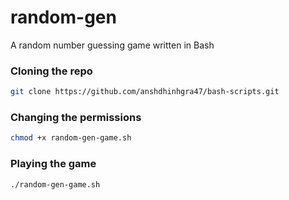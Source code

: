 # random-gen
A random number guessing game written in Bash

### Cloning the repo
```bash
git clone https://github.com/anshdhinhgra47/bash-scripts.git
```

### Changing the permissions
```bash
chmod +x random-gen-game.sh 
```

### Playing the game
```bash
./random-gen-game.sh 
```
